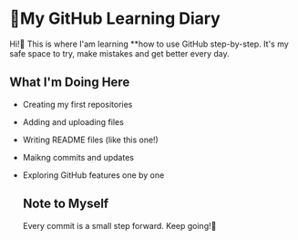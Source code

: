# 📙My GitHub Learning Diary

Hi!👋
This is where I'am learning **how to use GitHub step-by-step.
It's my safe space to try, make mistakes and get better every day.

## What I'm Doing Here 
- Creating my first repositories
- Adding and uploading files
- Writing README files (like this one!)
- Maikng commits and updates
- Exploring GitHub features one by one
  
  ## Note to Myself
  Every commit is a small step forward. Keep going!🚀
  
